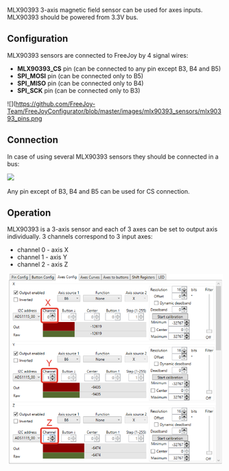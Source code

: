 MLX90393 3-axis magnetic field sensor can be used for axes inputs. MLX90393 should be powered from 3.3V bus.

## Configuration

MLX90393 sensors are connected to FreeJoy by 4 signal wires:

* **MLX90393_CS** pin (can be connected to any pin except B3, B4 and B5)
* **SPI_MOSI** pin (can be connected only to B5)
* **SPI_MISO** pin (can be connected only to B4)
* **SPI_SCK** pin (can be connected only to B3)

![](https://github.com/FreeJoy-Team/FreeJoyConfigurator/blob/master/images/mlx90393_sensors/mlx90393_pins.png

## Connection

In case of using several MLX90393 sensors they should be connected in a bus:

![](https://github.com/FreeJoy-Team/FreeJoyConfigurator/blob/master/images/tle501x_sensors/tle_connection.png)

Any pin except of B3, B4 and B5 can be used for CS connection.

## Operation

MLX90393 is a 3-axis sensor and each of 3 axes can be set to output axis individually. 3 channels correspond to 3 input axes:
* channel 0 - axis X
* channel 1 - axis Y
* channel 2 - axis Z

![](https://github.com/FreeJoy-Team/FreeJoyConfigurator/blob/master/images/mlx90393_sensors/mlx90393_channels.png)




